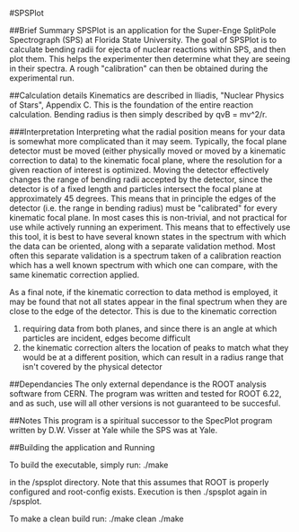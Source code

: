 #SPSPlot

##Brief Summary
SPSPlot is an application for the Super-Enge SplitPole Spectrograph (SPS) at Florida State University. The goal of SPSPlot is to
calculate bending radii for ejecta of nuclear reactions within SPS, and then plot them. This helps the experimenter then determine what they are
seeing in their spectra. A rough "calibration" can then be obtained during the experimental run.

##Calculation details
Kinematics are described in Iliadis, "Nuclear Physics of Stars", Appendix C. This is the foundation of the entire reaction calculation. Bending radius
is then simply described by qvB = mv^2/r.

###Interpretation
Interpreting what the radial position means for your data is somewhat more complicated than it may seem. Typically, the focal plane detector must be moved (either physically moved or 
moved by a kinematic correction to data) to the kinematic focal plane, where the resolution for a given reaction of interest is optimized. Moving the detector effectively changes the range
of bending radii accepted by the detector, since the detector is of a fixed length and particles intersect the focal plane at approximately 45 degrees. This means that in principle the edges
of the detector (i.e. the range in bending radius) must be "calibrated" for every kinematic focal plane. In most cases this is non-trivial, and not practical for use while actively running an
experiment. This means that to effectively use this tool, it is best to have several known states in the spectrum with which the data can be oriented, along with a separate validation method.
Most often this separate validation is a spectrum taken of a calibration reaction which has a well known spectrum with which one can compare, with the same kinematic correction applied.

As a final note, if the kinematic correction to data method is employed, it may be found that not all states appear in the final spectrum when they are close to the edge of the detector. This is due to
the kinematic correction
1. requiring data from both planes, and since there is an angle at which particles are incident, edges become difficult
2. the kinematic correction alters the location of peaks to match what they would be at a different position, which can result in a radius range that isn't covered by the physical detector

##Dependancies
The only external dependance is the ROOT analysis software from CERN. The program was written and tested for ROOT 6.22, and as such, use will all other versions
is not guaranteed to be succesful.

##Notes
This program is a spiritual successor to the SpecPlot program written by D.W. Visser at Yale while the SPS was at Yale.

##Building the application and Running

To build the executable, simply run:
./make

in the /spsplot directory. Note that this assumes that ROOT is properly configured and root-config exists. Execution is then
./spsplot
again in /spsplot.

To make a clean build run:
./make clean
./make